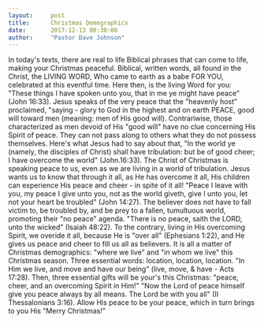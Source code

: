 ```yaml
---
layout:     post
title:      Christmas Demographics
date:       2017-12-13 00:30:00
author:     "Pastor Dave Johnson"
---
```


 In today's texts, there are real to life Biblical phrases that can come to life, making your Christmas peaceful.  Biblical, written words, all found in the Christ, the LIVING WORD, Who came to earth as a babe FOR YOU, celebrated at this eventful time.  Here then, is the living Word for you: "These things I have spoken unto you, that in me ye might have peace" (John 16:33).  Jesus speaks of the very peace that the "heavenly host" proclaimed, "saying - glory to God in the highest and on earth PEACE, good will toward men (meaning: men of His good will).  Contrariwise, those characterized as men devoid of His "good will" have no clue concerning His Spirit of peace.  They can not pass along to others what they do not possess themselves.  Here's what Jesus had to say about that, "In the world ye (namely, the disciples of Christ) shall have tribulation: but be of good cheer; I have overcome the world" (John.16:33).  The Christ of Christmas is speaking peace to us, even as we are living in a world of tribulation.  Jesus wants us to know that through it all, as He has overcome it all, His children can experience His peace and cheer - in spite of it all!  "Peace I leave with you, my peace  I give unto you, not as the world giveth, give I unto you, let not your heart be troubled" (John 14:27).  The believer does not have to fall victim to, be troubled by, and be prey to a fallen, tumultuous world, promoting their "no peace" agenda.  "There is no peace, saith the LORD, unto the wicked" (Isaiah 48:22).  To the contrary, living in His overcoming Spirit, we overide it all, because He is "over all" (Ephesians 1:22), and He gives us peace and cheer to fill us all as believers.  It is all a matter of Christmas demographics: "where we live"  and "in whom we live" this Christmas season.  Three essential words: location, location, location.  "In Him we live, and move and have our being" (live, move, & have - Acts 17:28).  Then, three essential gifts will be your's this Christmas: "peace, cheer, and an overcoming Spirit in Him!"  "Now the Lord of peace himself give you peace always by all means.  The Lord be with you all" (II Thessalonians 3:16).  Allow His peace to be your peace, which in turn brings to you His "Merry Christmas!"